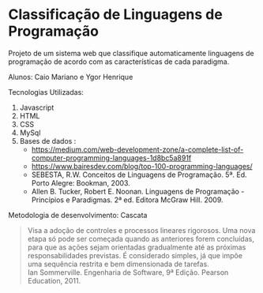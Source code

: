 # Classificação de Linguagens de Programação

Projeto de um sistema web que classifique automaticamente linguagens de programação  de acordo com as características de cada paradigma.

Alunos: Caio Mariano e Ygor Henrique


Tecnologias Utilizadas:

1. Javascript
2. HTML
3. CSS
4. MySql
5. Bases de dados : <ul><li>https://medium.com/web-development-zone/a-complete-list-of-computer-programming-languages-1d8bc5a891f</li>
                   <li>https://www.bairesdev.com/blog/top-100-programming-languages/</li>
	            <li>SEBESTA, R.W. Conceitos de Linguagens de Programação. 5ª. Ed. Porto      Alegre: Bookman, 2003.</li>
      	            <li>Allen B. Tucker, Robert E. Noonan. Linguagens de Programação - Princípios e Paradigmas. 2ª ed. Editora McGraw Hill. 2009.</li></ul>



Metodologia de desenvolvimento: Cascata

> Visa a adoção de controles e processos lineares rigorosos.
> Uma nova etapa só pode ser começada quando as anteriores forem concluídas, para que as ações sejam orientadas gradualmente até as próximas responsabilidades previstas.
> É considerado simples, já que impõe uma sequência restrita e bem dimensionada de tarefas.<br>
> Ian Sommerville. Engenharia de Software, 9ª Edição. Pearson Education, 2011.
